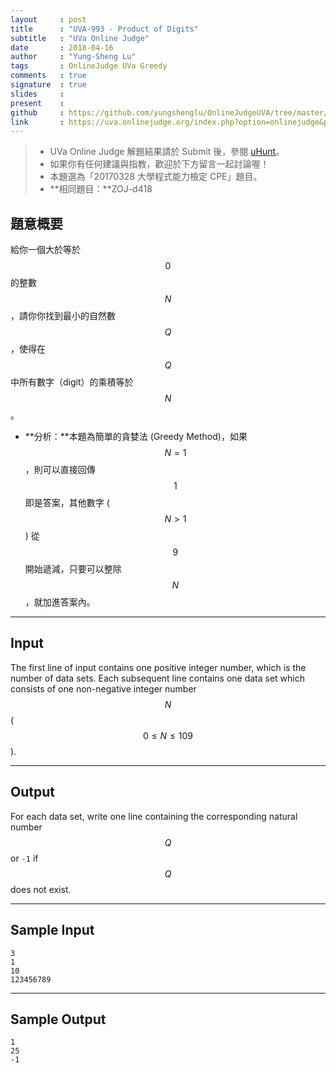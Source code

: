 ```yaml
---
layout     : post
title      : "UVA-993 - Product of Digits"
subtitle   : "UVa Online Judge"
date       : 2018-04-16
author     : "Yung-Sheng Lu"
tags       : OnlineJudge UVa Greedy
comments   : true
signature  : true
slides     : 
present    :
github     : https://github.com/yungshenglu/OnlineJudgeUVA/tree/master/UVA-993
link       : https://uva.onlinejudge.org/index.php?option=onlinejudge&page=show_problem&problem=934
---
```


> * UVa Online Judge 解題結果請於 Submit 後，參閱 [uHunt](https://uhunt.onlinejudge.org/)。
> * 如果你有任何建議與指教，歡迎於下方留言一起討論喔！
> * 本題選為「20170328 大學程式能力檢定 CPE」題目。
> * **相同題目：**ZOJ-d418

## 題意概要

給你一個大於等於 $$0$$ 的整數 $$N$$，請你你找到最小的自然數 $$Q$$ ，使得在 $$Q$$ 中所有數字（digit）的乘積等於 $$N$$。
* **分析：**本題為簡單的貪婪法 (Greedy Method)，如果 $$N = 1$$，則可以直接回傳 $$1$$ 即是答案，其他數字 ($$N > 1$$) 從 $$9$$ 開始遞減，只要可以整除 $$N$$ ，就加進答案內。

---
## Input

The first line of input contains one positive integer number, which is the number of data sets. Each subsequent line contains one data set which consists of one non-negative integer number $$N$$ ($$0 \le N \le 109$$).

---
## Output

For each data set, write one line containing the corresponding natural number $$Q$$ or `-1` if $$Q$$ does not exist.

---
## Sample Input

```
3
1
10
123456789
```

---
## Sample Output

```
1
25
-1
```